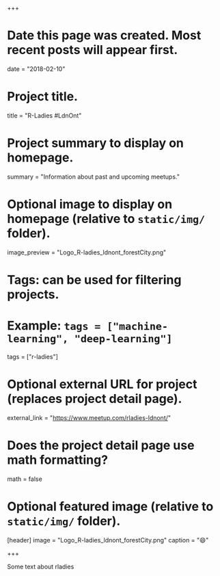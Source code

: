 +++
# Date this page was created. Most recent posts will appear first.
date = "2018-02-10"

# Project title.
title = "R-Ladies #LdnOnt"

# Project summary to display on homepage.
summary = "Information about past and upcoming meetups."

# Optional image to display on homepage (relative to `static/img/` folder).
image_preview = "Logo_R-ladies_ldnont_forestCity.png"

# Tags: can be used for filtering projects.
# Example: `tags = ["machine-learning", "deep-learning"]`
tags = ["r-ladies"]

# Optional external URL for project (replaces project detail page).
external_link = "https://www.meetup.com/rladies-ldnont/"

# Does the project detail page use math formatting?
math = false

# Optional featured image (relative to `static/img/` folder).
[header]
image = "Logo_R-ladies_ldnont_forestCity.png"
caption = ":smile:"

+++

Some text about rladies
